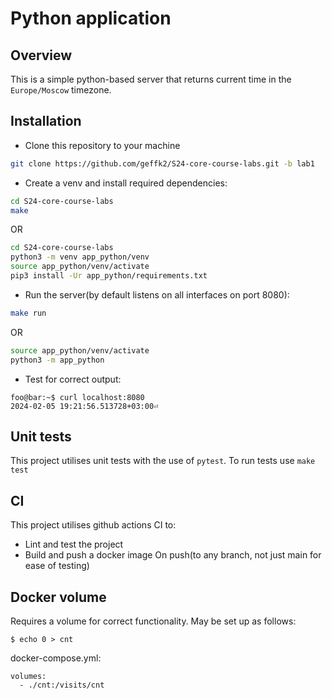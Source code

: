 # Python application

## Overview
This is a simple python-based server that returns current time in the ```Europe/Moscow``` timezone.

## Installation

* Clone this repository to your machine
```bash
git clone https://github.com/geffk2/S24-core-course-labs.git -b lab1
```

* Create a venv and install required dependencies:
```bash
cd S24-core-course-labs
make
```
OR
```bash
cd S24-core-course-labs
python3 -m venv app_python/venv
source app_python/venv/activate
pip3 install -Ur app_python/requirements.txt
```

* Run the server(by default listens on all interfaces on port 8080):
```bash
make run
```
OR
```bash
source app_python/venv/activate
python3 -m app_python
```

* Test for correct output:
```console
foo@bar:~$ curl localhost:8080
2024-02-05 19:21:56.513728+03:00⏎
```

## Unit tests
This project utilises unit tests with the use of `pytest`.
To run tests use `make test`

## CI
This project utilises github actions CI to:
- Lint and test the project
- Build and push a docker image
On push(to any branch, not just main for ease of testing)

## Docker volume
Requires a volume for correct functionality. May be set up as follows:
```
$ echo 0 > cnt

```


docker-compose.yml:
```
volumes:
  - ./cnt:/visits/cnt
```
